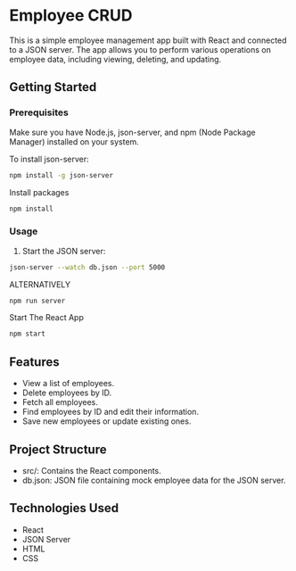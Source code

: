 # Employee CRUD

This is a simple employee management app built with React and connected to a JSON server. The app allows you to perform various operations on employee data, including viewing, deleting, and updating.

## Getting Started

### Prerequisites

Make sure you have Node.js, json-server, and npm (Node Package Manager) installed on your system.

To install json-server:
```sh
npm install -g json-server
```
Install packages
```sh
npm install
```

### Usage
1. Start the JSON server:

```sh
json-server --watch db.json --port 5000
```
ALTERNATIVELY
```sh
npm run server
```

Start The React App
```sh
npm start
```

## Features
- View a list of employees.
- Delete employees by ID.
- Fetch all employees.
- Find employees by ID and edit their information.
- Save new employees or update existing ones.

## Project Structure
- src/: Contains the React components.
- db.json: JSON file containing mock employee data for the JSON server.

## Technologies Used
- React
- JSON Server
- HTML
- CSS
